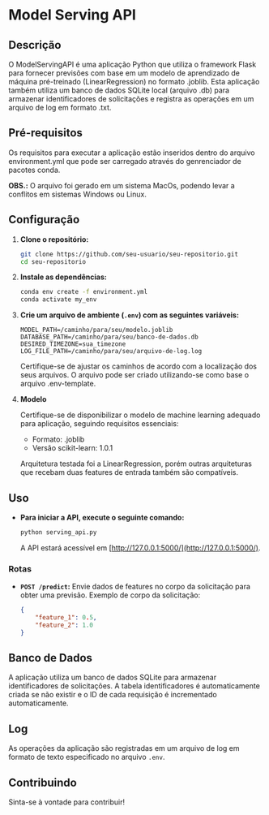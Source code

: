 # Model Serving API

## Descrição

O ModelServingAPI é uma aplicação Python que utiliza o framework Flask para fornecer previsões com base em um modelo de aprendizado de máquina pré-treinado (LinearRegression) no formato .joblib. Esta aplicação também utiliza um banco de dados SQLite local (arquivo .db) para armazenar identificadores de solicitações e registra as operações em um arquivo de log em formato .txt.

## Pré-requisitos

Os requisitos para executar a aplicação estão inseridos dentro do arquivo environment.yml que pode ser carregado através do genrenciador de pacotes conda.

**OBS.:** O arquivo foi gerado em um sistema MacOs, podendo levar a conflitos em sistemas Windows ou Linux.

## Configuração

1. **Clone o repositório:**

    ```bash
    git clone https://github.com/seu-usuario/seu-repositorio.git
    cd seu-repositorio
    ```

2. **Instale as dependências:**

    ```bash
    conda env create -f environment.yml
    conda activate my_env
    ```

3. **Crie um arquivo de ambiente (`.env`) com as seguintes variáveis:**

    ```dotenv
    MODEL_PATH=/caminho/para/seu/modelo.joblib
    DATABASE_PATH=/caminho/para/seu/banco-de-dados.db
    DESIRED_TIMEZONE=sua_timezone
    LOG_FILE_PATH=/caminho/para/seu/arquivo-de-log.log
    ```

   Certifique-se de ajustar os caminhos de acordo com a localização dos seus arquivos. O arquivo pode ser criado utilizando-se como base o arquivo .env-template.

4. **Modelo**

    Certifique-se de disponibilizar o modelo de machine learning adequado para aplicação, seguindo requisitos essenciais:

    - Formato: .joblib
    - Versão scikit-learn: 1.0.1

    Arquitetura testada foi a LinearRegression, porém outras arquiteturas que recebam duas features de entrada também são compatíveis.

## Uso

- **Para iniciar a API, execute o seguinte comando:**

    ```bash
    python serving_api.py
    ```

    A API estará acessível em [http://127.0.0.1:5000/](http://127.0.0.1:5000/).

### Rotas

- **`POST /predict`:** Envie dados de features no corpo da solicitação para obter uma previsão. Exemplo de corpo da solicitação:

    ```json
    {
        "feature_1": 0.5,
        "feature_2": 1.0
    }
    ```

## Banco de Dados

A aplicação utiliza um banco de dados SQLite para armazenar identificadores de solicitações. A tabela identificadores é automaticamente criada se não existir e o ID de cada requisição é incrementado automaticamente.

## Log

As operações da aplicação são registradas em um arquivo de log em formato de texto especificado no arquivo `.env`.

## Contribuindo

Sinta-se à vontade para contribuir!


